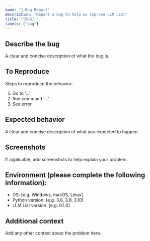 ```yaml
---
name: "🐛 Bug Report"
description: "Report a bug to help us improve LLM List"
title: "[BUG] "
labels: ["bug"]
---
```


## Describe the bug

A clear and concise description of what the bug is.

## To Reproduce

Steps to reproduce the behavior:
1. Go to '...'
2. Run command '...'
3. See error

## Expected behavior

A clear and concise description of what you expected to happen.

## Screenshots

If applicable, add screenshots to help explain your problem.

## Environment (please complete the following information):

- OS: [e.g. Windows, macOS, Linux]
- Python version: [e.g. 3.8, 3.9, 3.10]
- LLM List version: [e.g. 0.1.0]

## Additional context

Add any other context about the problem here.

